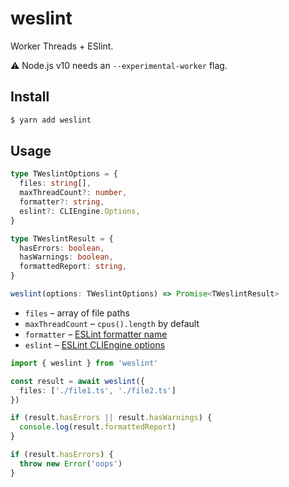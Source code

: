 # weslint

Worker Threads + ESlint.

:warning: Node.js v10 needs an `--experimental-worker` flag.

## Install

```sh
$ yarn add weslint
```

## Usage

```ts
type TWeslintOptions = {
  files: string[],
  maxThreadCount?: number,
  formatter?: string,
  eslint?: CLIEngine.Options,
}

type TWeslintResult = {
  hasErrors: boolean,
  hasWarnings: boolean,
  formattedReport: string,
}

weslint(options: TWeslintOptions) => Promise<TWeslintResult>
```

* `files` – array of file paths
* `maxThreadCount` – `cpus().length` by default
* `formatter` – [ESLint formatter name](https://eslint.org/docs/developer-guide/nodejs-api#cliengine-getformatter)
* `eslint` – [ESLint CLIEngine options](https://eslint.org/docs/developer-guide/nodejs-api#cliengine)


```ts
import { weslint } from 'weslint'

const result = await weslint({
  files: ['./file1.ts', './file2.ts']
})

if (result.hasErrors || result.hasWarnings) {
  console.log(result.formattedReport)
}

if (result.hasErrors) {
  throw new Error('oops')
}
```
